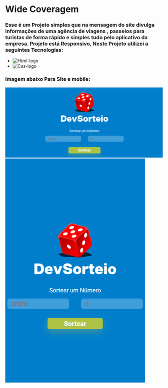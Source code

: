 <h1>Wide Coveragem</h1>

<h3>Esse é um Projeto simples que na mensagem do site divulga informações de uma agência de viagens , passeios para turistas de forma rápido e simples tudo pelo aplicativo da empresa.
Projeto está Responsivo, Neste Projeto utilizei a seguintes Tecnologias:</h3>

- <img src="https://img.shields.io/badge/HTML5-E34F26?style=for-the-badge&logo=html5&logoColor=white" alt="Html-logo"/>
- <img src="https://img.shields.io/badge/CSS3-1572B6?style=for-the-badge&logo=css3&logoColor=white" alt="Css-logo"/>

<h3>imagem abaixo Para Site e mobile:</h3>
  <img src= "https://github.com/leonardosantos10/Projeto--Random-sorteador/blob/main/img/Mobile.sorteio.png?raw=true"/>
  <img src="https://github.com/leonardosantos10/Projeto--Random-sorteador/blob/main/img/Mobile.png?raw=true"/>





